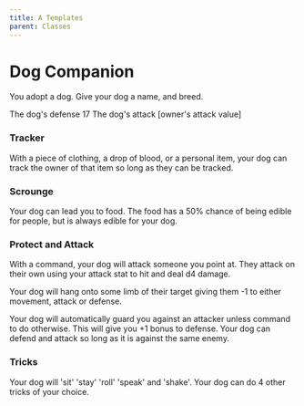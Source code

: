 ```yaml
---
title: A Templates
parent: Classes
---
```


# Dog Companion

You adopt a dog. 
Give your dog a name, and breed. 

The dog's defense 17
The dog's attack [owner's attack value]

### Tracker

With a piece of clothing, a drop of blood, or a personal item, 
your dog can track the owner of that item so long as they can be tracked. 

### Scrounge

Your dog can lead you to food. The food has a 50% chance of being edible for
people, but is always edible for your dog. 

### Protect and Attack

With a command, your dog will attack someone you point at. They attack on their
own using your attack stat to hit and deal d4 damage. 

Your dog will hang onto some limb of their target giving them -1 to either
movement, attack or defense.

Your dog will automatically guard you against an attacker unless command to do 
otherwise. This will give you +1 bonus to defense. Your dog can defend and
attack so long as it is against the same enemy.

### Tricks

Your dog will 'sit' 'stay' 'roll' 'speak' and 'shake'.
Your dog can do 4 other tricks of your choice. 

